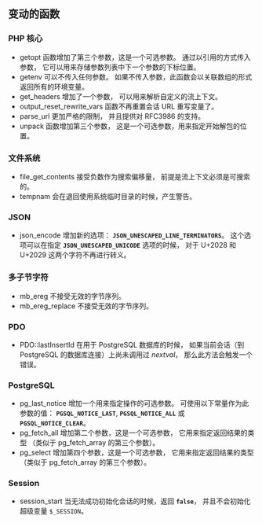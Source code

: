 变动的函数
----------

### PHP 核心

-   <span class="simpara"> <span class="function">getopt</span>
    函数增加了第三个参数，这是一个可选参数。 通过以引用的方式传入参数，
    它可以用来存储参数列表中下一个参数的下标位置。 </span>
-   <span class="simpara"> <span class="function">getenv</span>
    可以不传入任何参数。 如果不传入参数，此函数会以关联数组的形式
    返回所有的环境变量。 </span>
-   <span class="simpara"> <span class="function">get\_headers</span>
    增加了一个参数， 可以用来解析自定义的流上下文。 </span>
-   <span class="simpara"> <span
    class="function">output\_reset\_rewrite\_vars</span>
    函数不再重置会话 URL 重写变量了。 </span>
-   <span class="simpara"> <span class="function">parse\_url</span>
    更加严格的限制， 并且提供对 RFC3986 的支持。 </span>
-   <span class="simpara"> <span class="function">unpack</span>
    函数增加第三个参数， 这是一个可选参数，用来指定开始解包的位置。
    </span>

### 文件系统

-   <span class="simpara"> <span
    class="function">file\_get\_contents</span> 接受负数作为搜索偏移量，
    前提是流上下文必须是可搜索的。 </span>
-   <span class="simpara"> <span class="function">tempnam</span>
    会在退回使用系统临时目录的时候，产生警告。 </span>

### JSON

-   <span class="simpara"> <span class="function">json\_encode</span>
    增加新的选项： **`JSON_UNESCAPED_LINE_TERMINATORS`**。
    这个选项可以在指定 **`JSON_UNESCAPED_UNICODE`** 选项的时候， 对于
    U+2028 和 U+2029 这两个字符不再进行转义。 </span>

### 多子节字符

-   <span class="simpara"> <span class="function">mb\_ereg</span>
    不接受无效的字节序列。 </span>
-   <span class="simpara"> <span
    class="function">mb\_ereg\_replace</span> 不接受无效的字节序列。
    </span>

### PDO

-   <span class="simpara"> <span
    class="methodname">PDO::lastInsertId</span> 在用于 PostgreSQL
    数据库的时候， 如果当前会话（到 PostgreSQL
    的数据库连接）上尚未调用过 *nextval*， 那么此方法会触发一个错误。
    </span>

### PostgreSQL

-   <span class="simpara"> <span
    class="function">pg\_last\_notice</span>
    增加一个用来指定操作的可选参数。 可使用以下常量作为此参数的值：
    **`PGSQL_NOTICE_LAST`**, **`PGSQL_NOTICE_ALL`** 或
    **`PGSQL_NOTICE_CLEAR`**。 </span>
-   <span class="simpara"> <span class="function">pg\_fetch\_all</span>
    增加第二个参数，这是一个可选参数， 它用来指定返回结果的类型 （类似于
    <span class="function">pg\_fetch\_array</span> 的第三个参数）。
    </span>
-   <span class="simpara"> <span class="function">pg\_select</span>
    增加第四个参数，这是一个可选参数， 它用来指定返回结果的类型 （类似于
    <span class="function">pg\_fetch\_array</span> 的第三个参数）。
    </span>

### Session

-   <span class="simpara"> <span class="function">session\_start</span>
    当无法成功初始化会话的时候，返回 **`false`**，
    并且不会初始化超级变量 `$_SESSION`。 </span>
